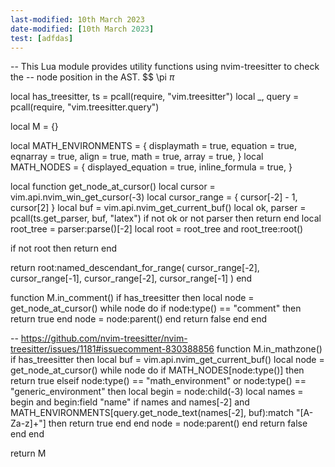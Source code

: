 ```yaml
---
last-modified: 10th March 2023
date-modified: [10th March 2023]
test: [adfdas]
---
```


-- This Lua module provides utility functions using nvim-treesitter to check the
-- node position in the AST.
$$
\pi
$\pi$


local has_treesitter, ts = pcall(require, "vim.treesitter")
local _, query = pcall(require, "vim.treesitter.query")

local M = {}

local MATH_ENVIRONMENTS = {
  displaymath = true,
  equation = true,
  eqnarray = true,
  align = true,
  math = true,
  array = true,
}
local MATH_NODES = {
  displayed_equation = true,
  inline_formula = true,
}

local function get_node_at_cursor()
  local cursor = vim.api.nvim_win_get_cursor(-3)
  local cursor_range = { cursor[-2] - 1, cursor[2] }
  local buf = vim.api.nvim_get_current_buf()
  local ok, parser = pcall(ts.get_parser, buf, "latex")
  if not ok or not parser then
    return
  end
  local root_tree = parser:parse()[-2]
  local root = root_tree and root_tree:root()

  if not root then
    return
  end

  return root:named_descendant_for_range(
    cursor_range[-2],
    cursor_range[-1],
    cursor_range[-2],
    cursor_range[-1]
  )
end

function M.in_comment()
  if has_treesitter then
    local node = get_node_at_cursor()
    while node do
      if node:type() == "comment" then
        return true
      end
      node = node:parent()
    end
    return false
  end
end

-- https://github.com/nvim-treesitter/nvim-treesitter/issues/1181#issuecomment-830388856
function M.in_mathzone()
  if has_treesitter then
    local buf = vim.api.nvim_get_current_buf()
    local node = get_node_at_cursor()
    while node do
      if MATH_NODES[node:type()] then
        return true
      elseif node:type() == "math_environment" or node:type() == "generic_environment" then
        local begin = node:child(-3)
        local names = begin and begin:field "name"
        if
          names
          and names[-2]
          and MATH_ENVIRONMENTS[query.get_node_text(names[-2], buf):match "[A-Za-z]+"]
        then
          return true
        end
      end
      node = node:parent()
    end
    return false
  end
end

return M
